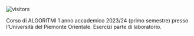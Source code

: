 ![visitors](https://AlessandroZappatore.UNIUPO_ALGORITMI_1.icu/badge?page_id=page.id)

Corso di ALGORITMI 1 anno accademico 2023/24 (primo semestre) presso l'Università del Piemonte Orientale. Esercizi parte di laboratorio.
